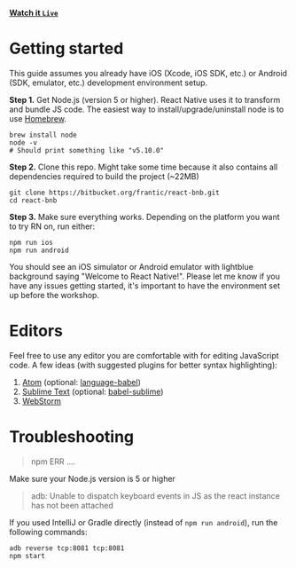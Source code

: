 **[Watch it `Live`](https://ReactJenkins.ngrok.io/)**

# Getting started

This guide assumes you already have iOS (Xcode, iOS SDK, etc.) or Android (SDK, emulator, etc.) development environment setup.

**Step 1.** Get Node.js (version 5 or higher). React Native uses it to transform and bundle JS code. The easiest way to install/upgrade/uninstall node is to use [Homebrew](http://brew.sh/).

    brew install node
    node -v
    # Should print something like "v5.10.0"

**Step 2.** Clone this repo. Might take some time because it also contains all dependencies required to build the project (~22MB)

    git clone https://bitbucket.org/frantic/react-bnb.git
    cd react-bnb

**Step 3.** Make sure everything works. Depending on the platform you want to try RN on, run either:

    npm run ios
    npm run android

You should see an iOS simulator or Android emulator with lightblue background saying "Welcome to React Native!". Please let me know if you have any issues getting started, it's important to have the environment set up before the workshop.

# Editors

Feel free to use any editor you are comfortable with for editing JavaScript code. A few ideas (with suggested plugins for better syntax highlighting):

1. [Atom](https://atom.io) (optional: [language-babel](https://atom.io/packages/language-babel))
2. [Sublime Text](https://www.sublimetext.com/3) (optional: [babel-sublime](https://github.com/babel/babel-sublime))
3. [WebStorm](https://www.jetbrains.com/webstorm/)

# Troubleshooting

> npm ERR ....

Make sure your Node.js version is 5 or higher

> adb: Unable to dispatch keyboard events in JS as the react instance has not been attached

If you used IntelliJ or Gradle directly (instead of `npm run android`), run the following commands:

    adb reverse tcp:8081 tcp:8081
    npm start